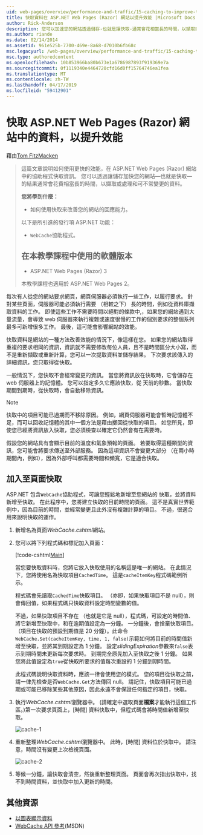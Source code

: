 ```yaml
---
uid: web-pages/overview/performance-and-traffic/15-caching-to-improve-the-performance-of-your-website
title: 快取資料在 ASP.NET Web Pages (Razor) 網站以提升效能 |Microsoft Docs
author: Rick-Anderson
description: 您可以加速您的網站透過儲存-也就是讓快取-通常會花相當長的時間，以擷取或處理資料的結果...
ms.author: riande
ms.date: 02/14/2014
ms.assetid: 961e525b-7700-469e-8a68-d7010b6fb68c
msc.legacyurl: /web-pages/overview/performance-and-traffic/15-caching-to-improve-the-performance-of-your-website
msc.type: authoredcontent
ms.openlocfilehash: 10b853966ba80b673e1a6786987893f919369e7a
ms.sourcegitcommit: 0f1119340e4464720cfd16d0ff15764746ea1fea
ms.translationtype: MT
ms.contentlocale: zh-TW
ms.lasthandoff: 04/17/2019
ms.locfileid: "59412901"
---
```

# <a name="caching-data-in-an-aspnet-web-pages-razor-site-for-better-performance"></a>快取 ASP.NET Web Pages (Razor) 網站中的資料，以提升效能

藉由[Tom FitzMacken](https://github.com/tfitzmac)

> 這篇文章說明如何使用更快的效能，在 ASP.NET Web Pages (Razor) 網站中的協助程式快取資訊。 您可以透過讓儲存加快您的網站&#8212;也就是快取&#8212;的結果通常會花費相當長的時間，以擷取或處理和可不常變更的資料。
> 
> **您將學到什麼：** 
> 
> - 如何使用快取來改善您的網站的回應能力。
> 
> 以下是所引進的發行項 ASP.NET 功能：
> 
> - `WebCache`協助程式。
>   
> 
> ## <a name="software-versions-used-in-the-tutorial"></a>在本教學課程中使用的軟體版本
> 
> 
> - ASP.NET Web Pages (Razor) 3
>   
> 
> 本教學課程也適用於 ASP.NET Web Pages 2。


每次有人從您的網站要求網頁，網頁伺服器必須執行一些工作，以履行要求。 針對某些頁面，伺服器可能必須執行需要 （相較之下） 長的時間，例如從資料庫擷取資料的工作。 即使這些工作不需要時間以絕對的條款中,，如果您的網站遇到大量流量，會導致 web 伺服器來執行複雜或速度很慢的工作的個別要求的整個系列最多可新增很多工作。 最後，這可能會影響網站的效能。

快取資料是網站的一種方法改善效能的情況下，像這樣在您。 如果您的網站取得重複的要求相同的資訊，資訊就不需要修改每位人員，且不是時間區分大小寫，而不是重新擷取或重新計算，您可以一次提取資料並儲存結果。 下次要求該傳入的詳細資訊，您只取得從快取。

一般情況下，您快取不會經常變更的資訊。 當您將資訊放在快取時，它會儲存在 web 伺服器上的記憶體。 您可以指定多久它應該快取，從 天前的秒數。 當快取期間到期時，從快取時，會自動移除資訊。

> [!NOTE]
> 快取中的項目可能已過期而不移除原因。 例如，網頁伺服器可能會暫時記憶體不足，而可以回收記憶體的其中一個方法是藉由擲回從快取的項目。 如您所見，即使您已經將資訊放入快取，您必須檢查以確定它仍然會有在需要時。


假設您的網站具有會顯示目前的溫度和氣象預報的頁面。 若要取得這種類型的資訊，您可能會將要求傳送至外部服務。 因為這項資訊不會變更大部分 （在兩小時期間內，例如），因為外部呼叫都需要時間和頻寬，它是適合快取。

## <a name="adding-caching-to-a-page"></a>加入至頁面快取

ASP.NET 包含`WebCache`協助程式，可讓您輕鬆地新增至您網站的 快取，並將資料新增至快取。 在此程序中，您將建立快取的目前時間的頁面。 這不是真實世界範例中，因為目前的時間，並經常變更且此外沒有複雜計算的項目。 不過，很適合用來說明快取的運作。

1. 新增名為頁面*WebCache.cshtml*網站。
2. 您可以將下列程式碼和標記加入頁面：

    [!code-cshtml[Main](15-caching-to-improve-the-performance-of-your-website/samples/sample1.cshtml)]

    當您要快取資料時，您將它放入快取使用的名稱這是唯一的網站。 在此情況下，您將使用名為快取項目`CachedTime`。 這是`cacheItemKey`程式碼範例所示。

    程式碼會先讀取`CachedTime`快取項目。 （亦即，如果快取項目不是 null），則會傳回值，如果程式碼只快取資料設定時間變數的值。

    不過，如果快取項目不存在 （也就是它是 null），程式碼，可設定的時間值、 將它新增至快取中，和在逾期值設定為一分鐘。 一分鐘後，會捨棄快取項目。 （項目在快取的預設到期值是 20 分鐘）。此命令`WebCache.Set(cacheItemKey, time, 1, false)`示範如何將目前的時間值新增至快取，並將其到期設定為 1 分鐘。 設定*slidingExpiration*參數來`false`表示到期時間未更新每次要求時。 到期完全原先加入至快取之後 1 分鐘。 如果您將此值設定為`true`從快取所要求的值每次重設的 1 分鐘到期時間。

    此程式碼說明快取資料時，應該一律會使用您的模式。 您的項目從快取之前，請一律先檢查是否`WebCache.Get`方法傳回 null。 請記住，快取項目可能已過期或可能已移除某些其他原因，因此永遠不會保證任何指定的項目，快取。
3. 執行*WebCache.cshtml*瀏覽器中。 (請確定中選取頁面**檔案**才能執行這個工作區。)第一次要求頁面上，[時間] 資料快取中，但程式碼會將時間值新增至快取。

    ![cache-1](15-caching-to-improve-the-performance-of-your-website/_static/image1.jpg)
4. 重新整理*WebCache.cshtml*瀏覽器中。 此時，[時間] 資料位於快取中。 請注意，時間沒有變更上次檢視頁面。

    ![cache-2](15-caching-to-improve-the-performance-of-your-website/_static/image2.jpg)
5. 等候一分鐘，讓快取會清空，然後重新整理頁面。 頁面會再次指出快取中，找不到時間資料，並快取中加入更新的時間。

<a id="Additional_Resources"></a>
## <a name="additional-resources"></a>其他資源


- [以圖表顯示資料](https://go.microsoft.com/fwlink/?LinkId=202895)
- [WebCache API 參考](https://msdn.microsoft.com/library/system.web.helpers.webcache(v=vs.99).aspx)(MSDN)
